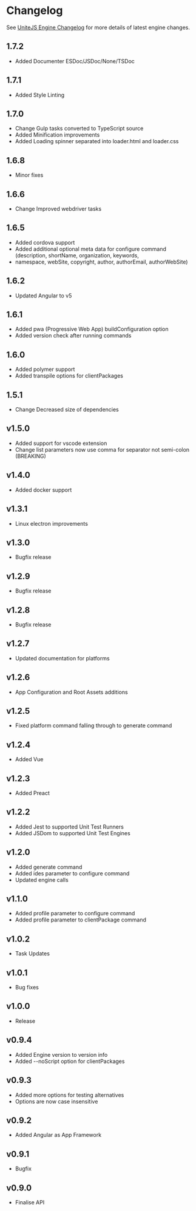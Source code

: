 # Changelog

See [UniteJS Engine Changelog](https://github.com/unitejs/engine/blob/master/CHANGELOG.md) for more details of latest engine changes.

## 1.7.2

* Added Documenter ESDoc/JSDoc/None/TSDoc

## 1.7.1

* Added Style Linting

## 1.7.0

* Change Gulp tasks converted to TypeScript source
* Added Minification improvements
* Added Loading spinner separated into loader.html and loader.css

## 1.6.8

* Minor fixes

## 1.6.6

* Change Improved webdriver tasks

## 1.6.5

* Added cordova support
* Added additional optional meta data for configure command (description, shortName, organization, keywords,
* namespace, webSite, copyright, author, authorEmail, authorWebSite)

## 1.6.2

* Updated Angular to v5

## 1.6.1

* Added pwa (Progressive Web App) buildConfiguration option
* Added version check after running commands

## 1.6.0

* Added polymer support
* Added transpile options for clientPackages

## 1.5.1

* Change Decreased size of dependencies

## v1.5.0

* Added support for vscode extension
* Change list parameters now use comma for separator not semi-colon (BREAKING)

## v1.4.0

* Added docker support

## v1.3.1

* Linux electron improvements

## v1.3.0

* Bugfix release

## v1.2.9

* Bugfix release

## v1.2.8

* Bugfix release

## v1.2.7

* Updated documentation for platforms

## v1.2.6

* App Configuration and Root Assets additions

## v1.2.5

* Fixed platform command falling through to generate command

## v1.2.4

* Added Vue

## v1.2.3

* Added Preact

## v1.2.2

* Added Jest to supported Unit Test Runners
* Added JSDom to supported Unit Test Engines

## v1.2.0

* Added generate command
* Added ides parameter to configure command
* Updated engine calls

## v1.1.0

* Added profile parameter to configure command
* Added profile parameter to clientPackage command

## v1.0.2

* Task Updates

## v1.0.1

* Bug fixes

## v1.0.0

* Release

## v0.9.4

* Added Engine version to version info
* Added --noScript option for clientPackages

## v0.9.3

* Added more options for testing alternatives
* Options are now case insensitive

## v0.9.2

* Added Angular as App Framework

## v0.9.1

* Bugfix

## v0.9.0

* Finalise API
